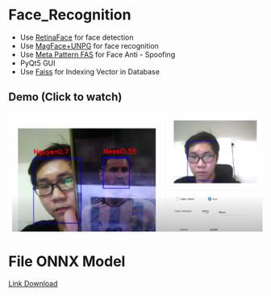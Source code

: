# Face_Recognition
* Use [RetinaFace](https://github.com/biubug6/Pytorch_Retinaface) for face detection
* Use [MagFace+UNPG](https://github.com/jung-jun-uk/unpg) for face recognition
* Use [Meta Pattern FAS](https://github.com/RizhaoCai/MetaPattern_FAS) for Face Anti - Spoofing
* PyQt5 GUI
* Use [Faiss](https://github.com/facebookresearch/faiss) for Indexing Vector in Database
## Demo (Click to watch)
[![Demo Video](images/image.png)](https://www.youtube.com/watch?v=1JNHOGNp0kU)

# File ONNX Model
[Link Download](https://drive.google.com/drive/folders/1pd3QNagID5KeHwOLr3C_LUB1Sc2CNsln?usp=sharing)

